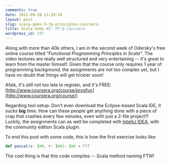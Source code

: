 ```yaml
---
comments: true
date: 2012-09-28 11:29:10
layout: post
slug: scala-gems-5-fp-principles-coursera
title: Scala Gems #5: FP @ Coursera
wordpress_id: 337
---
```

Along with more than 40k others, I am in the second week of Odersky's free online course titled _"Functional Programming
Principles in Scala"_. The video lectures are really well structured and very entertaining -- it's great to learn from
the master himself. Given that the course only requires 1 year of programming background, the assignments are not too
complex yet, but I have no doubt that things will get trickier soon!

Afaik, it's still not too late to register, and it's FREE:
[http://www.coursera.org/course/progfun](http://www.coursera.org/course/)

Regarding tool setup: Don't even download the Eclipse-based Scala IDE, it sucks **big** time. How can these people get
anything done with a piece of crap that crashes every few minutes, even with just a 2-file project?! Luckily, the 
assignments can as well be completed with [IntelliJ IDEA](http://www.jetbrains.com/idea/), with the community edition Scala 
plugin.

To end this post with some code, this is how the first exercise looks like:
``` scala
def pascal(c: Int, r: Int): Int = ???
```
The cool thing is that this code compiles -- Scala method naming FTW!
